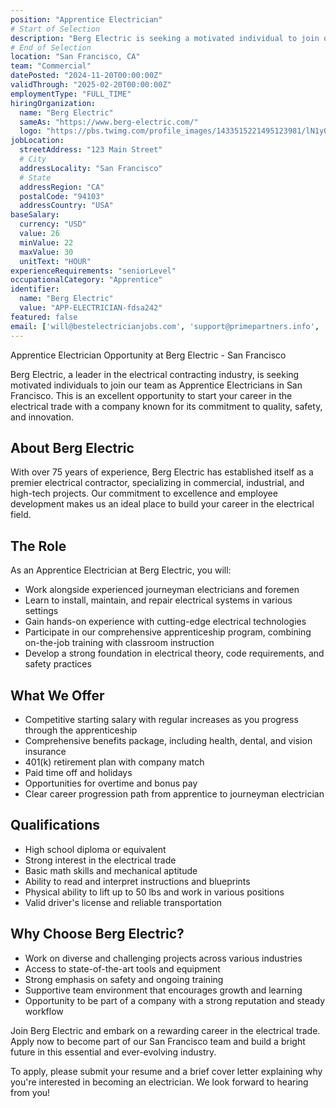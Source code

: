 ```yaml
---
position: "Apprentice Electrician"
# Start of Selection
description: "Berg Electric is seeking a motivated individual to join our team as an Apprentice Electrician in San Francisco. This is an excellent opportunity to start your career in the electrical trade with a company known for its commitment to quality, safety, and innovation."
# End of Selection
location: "San Francisco, CA"
team: "Commercial"
datePosted: "2024-11-20T00:00:00Z"
validThrough: "2025-02-20T00:00:00Z"
employmentType: "FULL_TIME"
hiringOrganization: 
  name: "Berg Electric"
  sameAs: "https://www.berg-electric.com/"
  logo: "https://pbs.twimg.com/profile_images/1433515221495123981/lN1y0hEr_400x400.png"
jobLocation:
  streetAddress: "123 Main Street"  
  # City
  addressLocality: "San Francisco"
  # State   
  addressRegion: "CA"
  postalCode: "94103"
  addressCountry: "USA"
baseSalary:
  currency: "USD"
  value: 26
  minValue: 22     
  maxValue: 30
  unitText: "HOUR"
experienceRequirements: "seniorLevel"
occupationalCategory: "Apprentice"
identifier:
  name: "Berg Electric"
  value: "APP-ELECTRICIAN-fdsa242"
featured: false
email: ['will@bestelectricianjobs.com', 'support@primepartners.info', 'resumes@bestelectricianjobs.zohorecruitmail.com']
---
```


Apprentice Electrician Opportunity at Berg Electric - San Francisco

Berg Electric, a leader in the electrical contracting industry, is seeking motivated individuals to join our team as Apprentice Electricians in San Francisco. This is an excellent opportunity to start your career in the electrical trade with a company known for its commitment to quality, safety, and innovation.

## About Berg Electric

With over 75 years of experience, Berg Electric has established itself as a premier electrical contractor, specializing in commercial, industrial, and high-tech projects. Our commitment to excellence and employee development makes us an ideal place to build your career in the electrical field.

## The Role

As an Apprentice Electrician at Berg Electric, you will:

- Work alongside experienced journeyman electricians and foremen
- Learn to install, maintain, and repair electrical systems in various settings
- Gain hands-on experience with cutting-edge electrical technologies
- Participate in our comprehensive apprenticeship program, combining on-the-job training with classroom instruction
- Develop a strong foundation in electrical theory, code requirements, and safety practices

## What We Offer

- Competitive starting salary with regular increases as you progress through the apprenticeship
- Comprehensive benefits package, including health, dental, and vision insurance
- 401(k) retirement plan with company match
- Paid time off and holidays
- Opportunities for overtime and bonus pay
- Clear career progression path from apprentice to journeyman electrician

## Qualifications

- High school diploma or equivalent
- Strong interest in the electrical trade
- Basic math skills and mechanical aptitude
- Ability to read and interpret instructions and blueprints
- Physical ability to lift up to 50 lbs and work in various positions
- Valid driver's license and reliable transportation

## Why Choose Berg Electric?

- Work on diverse and challenging projects across various industries
- Access to state-of-the-art tools and equipment
- Strong emphasis on safety and ongoing training
- Supportive team environment that encourages growth and learning
- Opportunity to be part of a company with a strong reputation and steady workflow

Join Berg Electric and embark on a rewarding career in the electrical trade. Apply now to become part of our San Francisco team and build a bright future in this essential and ever-evolving industry.

To apply, please submit your resume and a brief cover letter explaining why you're interested in becoming an electrician. We look forward to hearing from you!